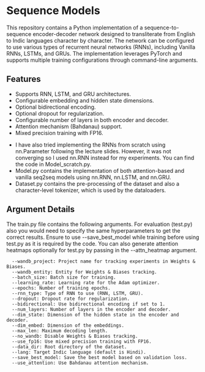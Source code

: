 # Sequence Models

This repository contains a Python implementation of a sequence-to-sequence encoder-decoder network designed to transliterate from English to Indic languages character by character. The network can be configured to use various types of recurrent neural networks (RNNs), including Vanilla RNNs, LSTMs, and GRUs. The implementation leverages PyTorch and supports multiple training configurations through command-line arguments.

## Features

* Supports RNN, LSTM, and GRU architectures.
* Configurable embedding and hidden state dimensions.
* Optional bidirectional encoding.
* Optional dropout for regularization.
* Configurable number of layers in both encoder and decoder.
* Attention mechanism (Bahdanau) support.
* Mixed precision training with FP16.
- I have also tried implementing the RNNs from scratch using nn.Parameter following the lecture slides. However, it was not converging so I used nn.RNN instead for my experiments. You can find the code in Model_scratch.py.
- Model.py contains the implementation of both attention-based and vanilla seq2seq models using nn.RNN, nn.LSTM, and nn.GRU.
- Dataset.py contains the pre-processing of the dataset and also a character-level tokenizer, which is used by the dataloaders.

## Argument Details
The train.py file contains the following arguments. For evaluation (test.py) also you would need to specify the same hyperparameters to get the correct results. Ensure to use --save_best_model while training before using test.py as it is required by the code. You can also generate attention heatmaps optionally for test.py by passing in the --attn_heatmap argument.
  ```
    --wandb_project: Project name for tracking experiments in Weights & Biases.
    --wandb_entity: Entity for Weights & Biases tracking.
    --batch_size: Batch size for training.
    --learning_rate: Learning rate for the Adam optimizer.
    --epochs: Number of training epochs.
    --rnn_type: Type of RNN to use (RNN, LSTM, GRU).
    --dropout: Dropout rate for regularization.
    --bidirectional: Use bidirectional encoding if set to 1.
    --num_layers: Number of layers in the encoder and decoder.
    --dim_state: Dimension of the hidden state in the encoder and decoder.
    --dim_embed: Dimension of the embeddings.
    --max_len: Maximum decoding length.
    --no_wandb: Disable Weights & Biases tracking.
    --use_fp16: Use mixed precision training with FP16.
    --data_dir: Root directory of the dataset.
    --lang: Target Indic language (default is Hindi).
    --save_best_model: Save the best model based on validation loss.
    --use_attention: Use Bahdanau attention mechanism.
  ```
